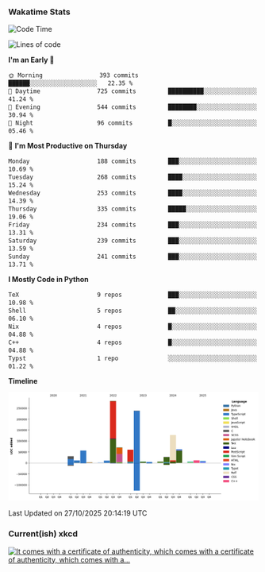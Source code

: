 ### Wakatime Stats
<!--START_SECTION:waka-->
![Code Time](http://img.shields.io/badge/Code%20Time-3%2C391%20hrs%208%20mins-blue)

![Lines of code](https://img.shields.io/badge/From%20Hello%20World%20I%27ve%20Written-1.0%20million%20lines%20of%20code-blue)

**I'm an Early 🐤** 

```text
🌞 Morning                393 commits         ██████░░░░░░░░░░░░░░░░░░░   22.35 % 
🌆 Daytime                725 commits         ██████████░░░░░░░░░░░░░░░   41.24 % 
🌃 Evening                544 commits         ████████░░░░░░░░░░░░░░░░░   30.94 % 
🌙 Night                  96 commits          █░░░░░░░░░░░░░░░░░░░░░░░░   05.46 % 
```
📅 **I'm Most Productive on Thursday** 

```text
Monday                   188 commits         ███░░░░░░░░░░░░░░░░░░░░░░   10.69 % 
Tuesday                  268 commits         ████░░░░░░░░░░░░░░░░░░░░░   15.24 % 
Wednesday                253 commits         ████░░░░░░░░░░░░░░░░░░░░░   14.39 % 
Thursday                 335 commits         █████░░░░░░░░░░░░░░░░░░░░   19.06 % 
Friday                   234 commits         ███░░░░░░░░░░░░░░░░░░░░░░   13.31 % 
Saturday                 239 commits         ███░░░░░░░░░░░░░░░░░░░░░░   13.59 % 
Sunday                   241 commits         ███░░░░░░░░░░░░░░░░░░░░░░   13.71 % 
```


**I Mostly Code in Python** 

```text
TeX                      9 repos             ███░░░░░░░░░░░░░░░░░░░░░░   10.98 % 
Shell                    5 repos             ██░░░░░░░░░░░░░░░░░░░░░░░   06.10 % 
Nix                      4 repos             █░░░░░░░░░░░░░░░░░░░░░░░░   04.88 % 
C++                      4 repos             █░░░░░░░░░░░░░░░░░░░░░░░░   04.88 % 
Typst                    1 repo              ░░░░░░░░░░░░░░░░░░░░░░░░░   01.22 % 
```



**Timeline**

![Lines of Code chart](https://raw.githubusercontent.com/joshuajeschek/joshuajeschek/main/assets/bar_graph.png)


 Last Updated on 27/10/2025 20:14:19 UTC
<!--END_SECTION:waka-->

### Current(ish) xkcd
<a id="xkcd-a" title="It comes with a certificate of authenticity, which comes with a certificate of authenticity, which comes with a..." href="https://www.xkcd.com" target="_blank">
        <img align="center" id="xkcd-img" src="https://imgs.xkcd.com/comics/document_forgery.png" alt="It comes with a certificate of authenticity, which comes with a certificate of authenticity, which comes with a..." height=300 />
</a>
